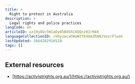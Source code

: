 ```yaml
---
title: >
  Right to protest in Australia
description: >
  Legal rights and police practices
langCode: en
articleID: uzlHyOUc5W1aDy65BdShC8QQnz8IrH4X
languageCollectionID: ck0yuwcahWaW2TK4AmZRANJVosrFlwaG
lastUpdated: 1664202916518
tags: []
---
```


## External resources

-   [https://activistrights.org.au/](https://activistrights.org.au/)